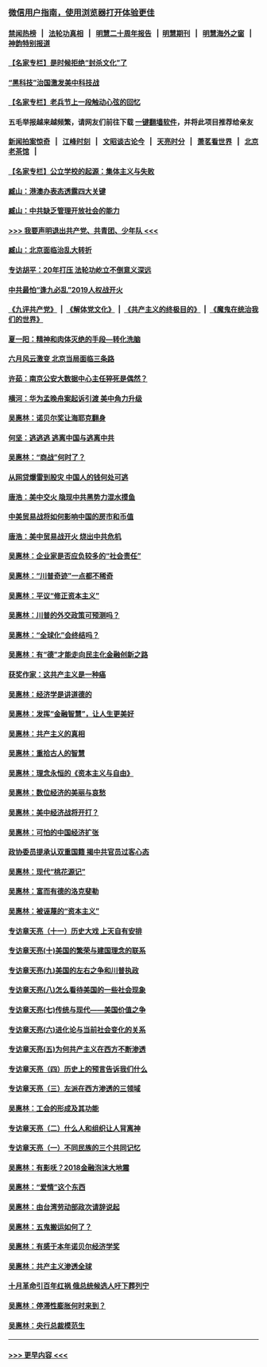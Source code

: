 ### [微信用户指南，使用浏览器打开体验更佳](https://github.com/gfw-breaker/banned-news1/blob/master/indexes/wechat-guide.md?t=0)
#### [禁闻热榜](热点新闻.md?t=0)  &nbsp;&nbsp;|&nbsp;&nbsp; [法轮功真相](https://github.com/gfw-breaker/truth/blob/master/README.md?t=0) &nbsp;&nbsp;|&nbsp;&nbsp; [明慧二十周年报告](https://github.com/gfw-breaker/mh-reports/blob/master/README.md?t=0) &nbsp;&nbsp;|&nbsp;&nbsp;[明慧期刊](https://github.com/gfw-breaker/mh-qikan) &nbsp;&nbsp;|&nbsp;&nbsp; [明慧海外之窗](https://github.com/gfw-breaker/mh-news/blob/master/README.md?t=0) &nbsp;&nbsp;|&nbsp;&nbsp; [神韵特别报道](https://github.com/gfw-breaker/mh-news/blob/master/shenyun.md?t=0)
#### [【名家专栏】是时候拒绝“封杀文化”了](../pages/nsc423/n11814093.md?t=02112011) 
#### [“黑科技”治国激发美中科技战](../pages/nsc423/n11638056.md?t=02112011) 
#### [【名家专栏】老兵节上一段触动心弦的回忆](../pages/nsc423/n11646016.md?t=02112011) 
#### 五毛举报越来越频繁，请网友们前往下载 [一键翻墙软件](https://github.com/gfw-breaker/ssr-accounts)，并将此项目推荐给亲友
#### [新闻拍案惊奇](https://github.com/gfw-breaker/banned-news1/blob/master/pages/link4.md) &nbsp;&nbsp;|&nbsp;&nbsp; [江峰时刻](https://github.com/gfw-breaker/banned-news1/blob/master/pages/link4.md) &nbsp;&nbsp;|&nbsp;&nbsp; [文昭谈古论今](https://github.com/gfw-breaker/banned-news1/blob/master/pages/link4.md) &nbsp;&nbsp;|&nbsp;&nbsp; [天亮时分](https://github.com/gfw-breaker/banned-news1/blob/master/pages/link4.md) &nbsp;&nbsp;|&nbsp;&nbsp; [萧茗看世界](https://github.com/gfw-breaker/banned-news1/blob/master/pages/link4.md) &nbsp;&nbsp;|&nbsp;&nbsp; [北京老茶馆](https://github.com/gfw-breaker/banned-news1/blob/master/pages/link4.md) &nbsp;&nbsp;|&nbsp;&nbsp; 
#### [【名家专栏】公立学校的起源：集体主义与失败](../pages/nsc423/n11601833.md?t=02112011) 
#### [臧山：港澳办表态透露四大关键](../pages/nsc423/n11421628.md?t=02112011) 
#### [臧山：中共缺乏管理开放社会的能力](../pages/nsc423/n11407457.md?t=02112011) 
#### [>>> 我要声明退出共产党、共青团、少年队 <<<](https://github.com/begood0513/goodnews/blob/master/quit/letter.md) 
#### [臧山：北京面临治乱大转折](../pages/nsc423/n11406895.md?t=02112011) 
#### [专访胡平：20年打压 法轮功屹立不倒意义深远](../pages/nsc423/n11398800.md?t=02112011) 
#### [中共最怕“逢九必乱”2019人权战开火](../pages/nsc423/n11385248.md?t=02112011) 
#### [《九评共产党》](https://github.com/begood0513/9ping.md/blob/master/README.md) &nbsp;|&nbsp; [《解体党文化》](../../../../jtdwh.md/blob/master/README.md)  &nbsp;|&nbsp; [《共产主义的终极目的》](../../../../gczydzjmd.md/blob/master/README.md) &nbsp;|&nbsp; [《魔鬼在统治我们的世界》](../../../../mgztzwmdsj.md/blob/master/README.md) 
#### [夏一阳：精神和肉体灭绝的手段—转化洗脑](../pages/nsc423/n11368250.md?t=02112011) 
#### [六月风云激变 北京当局面临三条路](../pages/nsc423/n11313668.md?t=02112011) 
#### [许茹：南京公安大数据中心主任猝死是偶然？](../pages/nsc423/n11064744.md?t=02112011) 
#### [横河：华为孟晚舟案起诉引渡 美中角力升级](../pages/nsc423/n11027230.md?t=02112011) 
#### [吴惠林：诺贝尔奖让海耶克翻身](../pages/nsc423/n10890049.md?t=02112011) 
#### [何坚：逃逃逃 逃离中国与逃离中共](../pages/nsc423/n10592891.md?t=02112011) 
#### [吴惠林：“商战”何时了？](../pages/nsc423/n10573558.md?t=02112011) 
#### [从网贷爆雷到股灾 中国人的钱何处可逃](../pages/nsc423/n10572800.md?t=02112011) 
#### [唐浩：美中交火 隐现中共黑势力混水摸鱼](../pages/nsc423/n10544040.md?t=02112011) 
#### [中美贸易战将如何影响中国的房市和币值](../pages/nsc423/n10543697.md?t=02112011) 
#### [唐浩：美中贸易战开火 烧出中共危机](../pages/nsc423/n10540126.md?t=02112011) 
#### [吴惠林：企业家是否应负较多的“社会责任”](../pages/nsc423/n10535022.md?t=02112011) 
#### [吴惠林：“川普奇迹”一点都不稀奇](../pages/nsc423/n10512808.md?t=02112011) 
#### [吴惠林：平议“修正资本主义”](../pages/nsc423/n10495724.md?t=02112011) 
#### [吴惠林：川普的外交政策可预测吗？](../pages/nsc423/n10462387.md?t=02112011) 
#### [吴惠林：“全球化”会终结吗？](../pages/nsc423/n10452838.md?t=02112011) 
#### [吴惠林：有“德”才能走向民主化金融创新之路](../pages/nsc423/n10432292.md?t=02112011) 
#### [获奖作家：这共产主义是一种癌](../pages/nsc423/n10431541.md?t=02112011) 
#### [吴惠林：经济学是讲道德的](../pages/nsc423/n10398014.md?t=02112011) 
#### [吴惠林：发挥“金融智慧”，让人生更美好](../pages/nsc423/n10375019.md?t=02112011) 
#### [吴惠林：共产主义的真相](../pages/nsc423/n10351394.md?t=02112011) 
#### [吴惠林：重拾古人的智慧](../pages/nsc423/n10337691.md?t=02112011) 
#### [吴惠林：理念永恒的《资本主义与自由》](../pages/nsc423/n10316274.md?t=02112011) 
#### [吴惠林：数位经济的美丽与哀愁](../pages/nsc423/n10292946.md?t=02112011) 
#### [吴惠林：美中经济战将开打？](../pages/nsc423/n10258825.md?t=02112011) 
#### [吴惠林：可怕的中国经济扩张](../pages/nsc423/n10219147.md?t=02112011) 
#### [政协委员提承认双重国籍 揭中共官员过客心态](../pages/nsc423/n10208809.md?t=02112011) 
#### [吴惠林：现代“桃花源记”](../pages/nsc423/n10185234.md?t=02112011) 
#### [吴惠林：富而有德的洛克斐勒](../pages/nsc423/n10142264.md?t=02112011) 
#### [吴惠林：被诬蔑的“资本主义”](../pages/nsc423/n10124816.md?t=02112011) 
#### [专访章天亮（十一）历史大戏 上天自有安排](../pages/nsc423/n10094905.md?t=02112011) 
#### [专访章天亮(十)美国的繁荣与建国理念的联系](../pages/nsc423/n10094899.md?t=02112011) 
#### [专访章天亮(九)美国的左右之争和川普执政](../pages/nsc423/n10094889.md?t=02112011) 
#### [专访章天亮(八)怎么看待美国的一些社会现象](../pages/nsc423/n10094857.md?t=02112011) 
#### [专访章天亮(七)传统与现代——美国价值之争](../pages/nsc423/n10093140.md?t=02112011) 
#### [专访章天亮(六)进化论与当前社会变化的关系](../pages/nsc423/n10092036.md?t=02112011) 
#### [专访章天亮(五)为何共产主义在西方不断渗透](../pages/nsc423/n10083620.md?t=02112011) 
#### [专访章天亮（四）历史上的预言告诉我们什么](../pages/nsc423/n10083606.md?t=02112011) 
#### [专访章天亮（三）左派在西方渗透的三领域](../pages/nsc423/n10081115.md?t=02112011) 
#### [吴惠林：工会的形成及其功能](../pages/nsc423/n10080633.md?t=02112011) 
#### [专访章天亮（二）什么人和组织让人背离神](../pages/nsc423/n10076637.md?t=02112011) 
#### [专访章天亮（一）不同民族的三个共同记忆](../pages/nsc423/n10074188.md?t=02112011) 
#### [吴惠林：有影呒？2018金融泡沫大地震](../pages/nsc423/n10040534.md?t=02112011) 
#### [吴惠林：“爱情”这个东西](../pages/nsc423/n10019423.md?t=02112011) 
#### [吴惠林：由台湾劳动部政次请辞说起](../pages/nsc423/n9979679.md?t=02112011) 
#### [吴惠林：五鬼搬运如何了？](../pages/nsc423/n9925338.md?t=02112011) 
#### [吴惠林：有感于本年诺贝尔经济学奖](../pages/nsc423/n9871883.md?t=02112011) 
#### [吴惠林：共产主义渗透全球](../pages/nsc423/n9812748.md?t=02112011) 
#### [十月革命引百年红祸 俄总统候选人吁下葬列宁](../pages/nsc423/n9810182.md?t=02112011) 
#### [吴惠林：停滞性膨胀何时来到？](../pages/nsc423/n9764136.md?t=02112011) 
#### [吴惠林：央行总裁模范生](../pages/nsc423/n9728134.md?t=02112011) 

----
#### [ >>> 更早内容 <<< ](../indexes/nsc423-earlier.md)
